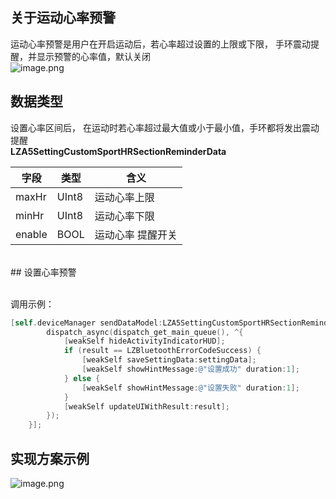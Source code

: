 <a name="hwKJQ"></a>
## 关于运动心率预警
运动心率预警是用户在开启运动后，若心率超过设置的上限或下限， 手环震动提醒，并显示预警的心率值，默认关闭<br />![image.png](https://cdn.nlark.com/yuque/0/2021/png/265997/1616672674902-1bdad7b4-b28c-44b4-a711-8648b566a0bd.png#align=left&display=inline&height=375&margin=%5Bobject%20Object%5D&name=image.png&originHeight=375&originWidth=850&size=449236&status=done&style=none&width=850)
<a name="t25e9"></a>
## 
<a name="3X7CV"></a>
## 数据类型
设置心率区间后， 在运动时若心率超过最大值或小于最小值，手环都将发出震动提醒<br />**LZA5SettingCustomSportHRSectionReminderData**

| 字段 | 类型 | 含义 |
| --- | --- | --- |
| maxHr | UInt8 | 运动心率上限 |
| minHr |  UInt8 |  运动心率下限 |
| enable |  BOOL |  运动心率 提醒开关 |

<br />
<a name="NCJAa"></a>
## 设置心率预警

<br />调用示例：
```objectivec
[self.deviceManager sendDataModel:LZA5SettingCustomSportHRSectionReminderData macString:self.device.mac completion:^(LZBluetoothErrorCode result, id resp) {
        dispatch_async(dispatch_get_main_queue(), ^{
            [weakSelf hideActivityIndicatorHUD];
            if (result == LZBluetoothErrorCodeSuccess) {
                [weakSelf saveSettingData:settingData];
                [weakSelf showHintMessage:@"设置成功" duration:1];
            } else {
                [weakSelf showHintMessage:@"设置失败" duration:1];
            }
            [weakSelf updateUIWithResult:result];
        });
    }];
```


<a name="JJPdQ"></a>
## 实现方案示例
![image.png](https://cdn.nlark.com/yuque/0/2021/png/265997/1616673981571-f6c64351-48f1-45e8-b129-11fd7c870961.png#align=left&display=inline&height=486&margin=%5Bobject%20Object%5D&name=image.png&originHeight=486&originWidth=863&size=23626&status=done&style=none&width=863)

